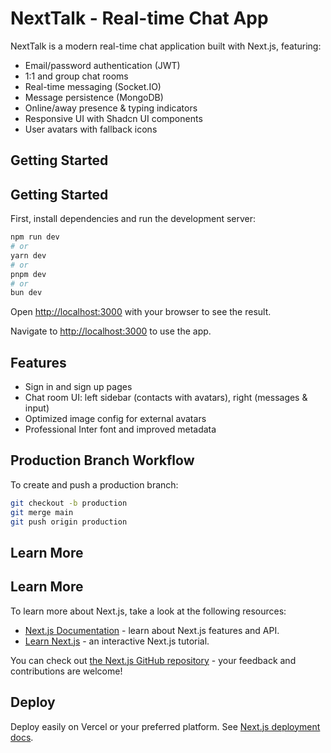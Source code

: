 # NextTalk - Real-time Chat App

NextTalk is a modern real-time chat application built with Next.js, featuring:

- Email/password authentication (JWT)
- 1:1 and group chat rooms
- Real-time messaging (Socket.IO)
- Message persistence (MongoDB)
- Online/away presence & typing indicators
- Responsive UI with Shadcn UI components
- User avatars with fallback icons

## Getting Started

## Getting Started

First, install dependencies and run the development server:

```bash
npm run dev
# or
yarn dev
# or
pnpm dev
# or
bun dev
```

Open [http://localhost:3000](http://localhost:3000) with your browser to see the result.

Navigate to [http://localhost:3000](http://localhost:3000) to use the app.

## Features

- Sign in and sign up pages
- Chat room UI: left sidebar (contacts with avatars), right (messages & input)
- Optimized image config for external avatars
- Professional Inter font and improved metadata

## Production Branch Workflow

To create and push a production branch:

```sh
git checkout -b production
git merge main
git push origin production
```

## Learn More

## Learn More

To learn more about Next.js, take a look at the following resources:

- [Next.js Documentation](https://nextjs.org/docs) - learn about Next.js features and API.
- [Learn Next.js](https://nextjs.org/learn) - an interactive Next.js tutorial.

You can check out [the Next.js GitHub repository](https://github.com/vercel/next.js) - your feedback and contributions are welcome!

## Deploy

Deploy easily on Vercel or your preferred platform. See [Next.js deployment docs](https://nextjs.org/docs/app/building-your-application/deploying).

